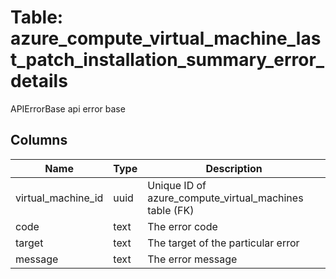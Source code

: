 
# Table: azure_compute_virtual_machine_last_patch_installation_summary_error_details
APIErrorBase api error base
## Columns
| Name        | Type           | Description  |
| ------------- | ------------- | -----  |
|virtual_machine_id|uuid|Unique ID of azure_compute_virtual_machines table (FK)|
|code|text|The error code|
|target|text|The target of the particular error|
|message|text|The error message|
